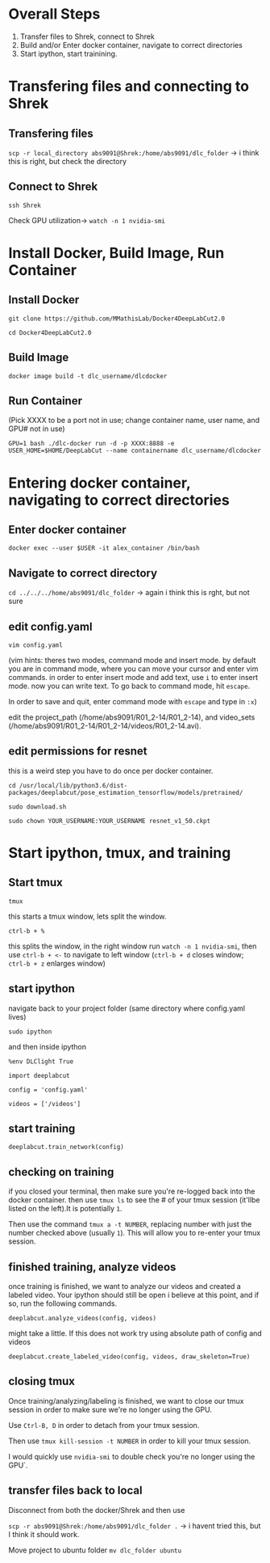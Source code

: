 # Overall Steps

1. Transfer files to Shrek, connect to Shrek
2. Build and/or Enter docker container, navigate to correct directories
3. Start ipython, start trainining.

# Transfering files and connecting to Shrek

## Transfering files

`scp -r local_directory abs9091@Shrek:/home/abs9091/dlc_folder` -> i think this is right, but check the directory

## Connect to Shrek

 `ssh Shrek`
 
 Check GPU utilization-> `watch -n 1 nvidia-smi`

# Install Docker, Build Image, Run Container 

## Install Docker

`git clone https://github.com/MMathisLab/Docker4DeepLabCut2.0`

`cd Docker4DeepLabCut2.0`

## Build Image

`docker image build -t dlc_username/dlcdocker`

## Run Container

(Pick XXXX to be a port not in use; change container name, user name, and GPU# not in use)

`GPU=1 bash ./dlc-docker run -d -p XXXX:8888 -e USER_HOME=$HOME/DeepLabCut --name containername dlc_username/dlcdocker`

# Entering docker container, navigating to correct directories

## Enter docker container

`docker exec --user $USER -it alex_container /bin/bash`

## Navigate to correct directory

`cd ../../../home/abs9091/dlc_folder` -> again i think this is rght, but not sure

## edit config.yaml
`vim config.yaml`

(vim hints: theres two modes, command mode and insert mode. by default you are in command mode, where you can move your cursor and enter vim commands. in order to enter insert mode and add text, use `i` to enter insert mode. now you can write text. To go back to command mode, hit `escape`. 

In order to save and quit, enter command mode with `escape` and type in `:x`)

edit the project_path (/home/abs9091/R01_2-14/R01_2-14), and video_sets (/home/abs9091/R01_2-14/R01_2-14/videos/R01_2-14.avi). 

## edit permissions for resnet
this is a weird step you have to do once per docker container.

`cd /usr/local/lib/python3.6/dist-packages/deeplabcut/pose_estimation_tensorflow/models/pretrained/`

`sudo download.sh`

`sudo chown YOUR_USERNAME:YOUR_USERNAME resnet_v1_50.ckpt`

# Start ipython, tmux, and training

## Start tmux

`tmux`

this starts a tmux window, lets split the window.

`ctrl-b + %`

this splits the window, in the right window run `watch -n 1 nvidia-smi`, then use `ctrl-b + <-` to navigate to left window (`ctrl-b + d` closes window; `ctrl-b + z` enlarges window)

## start ipython
navigate back to your project folder (same directory where config.yaml lives)

`sudo ipython`

and then inside ipython

`%env DLClight True`

`import deeplabcut`

`config = 'config.yaml'`

`videos = ['/videos']`

## start training

`deeplabcut.train_network(config)`

## checking on training

if you closed your terminal, then make sure you're re-logged back into the docker container. then use `tmux ls` to see the # of your tmux session (it'llbe listed on the left).It is potentially `1`.

Then use the command `tmux a -t NUMBER`, replacing number with just the number checked above (usually `1`). This will allow you to re-enter your tmux session.

## finished training, analyze videos

once training is finished, we want to analyze our videos and created a labeled video. Your ipython should still be open i believe at this point, and if so, run the following commands.

`deeplabcut.analyze_videos(config, videos)`

might take a little. If this does not work try using absolute path of config and videos

`deeplabcut.create_labeled_video(config, videos, draw_skeleton=True)`

## closing tmux

Once training/analyzing/labeling is finished, we want to close our tmux session in order to make sure we're no longer using the GPU. 

Use `Ctrl-B, D` in order to detach from your tmux session.

Then use `tmux kill-session -t NUMBER` in order to kill your tmux session.

I would quickly use `nvidia-smi` to double check you're no longer using the GPU`.

## transfer files back to local

Disconnect from both the docker/Shrek and then use 

`scp -r abs9091@Shrek:/home/abs9091/dlc_folder .` -> i havent tried this, but I think it should work.

Move project to ubuntu folder `mv dlc_folder ubuntu`
